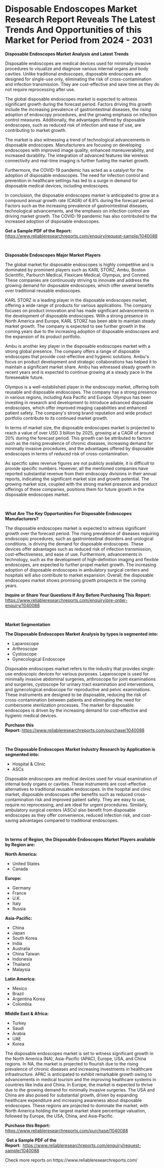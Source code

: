 <p><h1>Disposable Endoscopes Market Research Report Reveals The Latest Trends And Opportunities of this Market for Period from 2024 - 2031</h1></p><p><strong>Disposable Endoscopes Market Analysis and Latest Trends</strong></p>
<p><p>Disposable endoscopes are medical devices used for minimally invasive procedures to visualize and diagnose various internal organs and body cavities. Unlike traditional endoscopes, disposable endoscopes are designed for single-use only, eliminating the risk of cross-contamination and infection transmission. They are cost-effective and save time as they do not require reprocessing after use.</p><p>The global disposable endoscopes market is expected to witness significant growth during the forecast period. Factors driving this growth include the increasing prevalence of gastrointestinal diseases, the rising adoption of endoscopy procedures, and the growing emphasis on infection control measures. Additionally, the advantages offered by disposable endoscopes, such as reduced risk of infection and ease of use, are contributing to market growth.</p><p>The market is also witnessing a trend of technological advancements in disposable endoscopes. Manufacturers are focusing on developing endoscopes with improved image quality, enhanced maneuverability, and increased durability. The integration of advanced features like wireless connectivity and real-time imaging is further fueling the market growth.</p><p>Furthermore, the COVID-19 pandemic has acted as a catalyst for the adoption of disposable endoscopes. The need for infection control and prevention in healthcare settings has led to a surge in demand for disposable medical devices, including endoscopes.</p><p>In conclusion, the disposable endoscopes market is anticipated to grow at a compound annual growth rate (CAGR) of 6.8% during the forecast period. Factors such as the increasing prevalence of gastrointestinal diseases, technological advancements, and the emphasis on infection control are driving market growth. The COVID-19 pandemic has also contributed to the increased adoption of disposable endoscopes.</p></p>
<p><strong>Get a Sample PDF of the Report:&nbsp;</strong> <a href="https://www.reliableresearchreports.com/enquiry/request-sample/1040088">https://www.reliableresearchreports.com/enquiry/request-sample/1040088</a></p>
<p>&nbsp;</p>
<p><strong>Disposable Endoscopes Major Market Players</strong></p>
<p><p>The global market for disposable endoscopes is highly competitive and is dominated by prominent players such as KARL STORZ, Ambu, Boston Scientific, Parburch Medical, Flexicare Medical, Olympus, and Conmed. These companies are continuously striving to innovate and address the growing demand for disposable endoscopes, which offer several benefits over traditional reusable endoscopes.</p><p>KARL STORZ is a leading player in the disposable endoscopes market, offering a wide range of products for various applications. The company focuses on product innovation and has made significant advancements in the development of disposable endoscopes. With a strong presence in North America and Europe, KARL STORZ has been able to maintain steady market growth. The company is expected to see further growth in the coming years due to the increasing adoption of disposable endoscopes and the expansion of its product portfolio.</p><p>Ambu is another key player in the disposable endoscopes market with a strong global presence. The company offers a range of disposable endoscopes that provide cost-effective and hygienic solutions. Ambu's focus on product development and strategic collaborations has helped it to maintain a significant market share. Ambu has witnessed steady growth in recent years and is expected to continue growing at a steady pace in the foreseeable future.</p><p>Olympus is a well-established player in the endoscopy market, offering both reusable and disposable endoscopes. The company has a strong presence in various regions, including Asia Pacific and Europe. Olympus has been investing in research and development to introduce advanced disposable endoscopes, which offer improved imaging capabilities and enhanced patient safety. The company's strong brand reputation and wide product portfolio contribute to its continued market growth.</p><p>In terms of market size, the disposable endoscopes market is projected to reach a value of over USD 3 billion by 2025, growing at a CAGR of around 20% during the forecast period. This growth can be attributed to factors such as the rising prevalence of chronic diseases, increasing demand for minimally invasive procedures, and the advantages offered by disposable endoscopes in terms of reduced risk of cross-contamination.</p><p>As specific sales revenue figures are not publicly available, it is difficult to provide specific numbers. However, all the mentioned companies have reported substantial revenue from their endoscopy divisions in their annual reports, indicating the significant market size and growth potential. The growing market size, coupled with the strong market presence and product offerings of these companies, positions them for future growth in the disposable endoscopes market.</p></p>
<p>&nbsp;</p>
<p><strong>What Are The Key Opportunities For Disposable Endoscopes Manufacturers?</strong></p>
<p><p>The disposable endoscopes market is expected to witness significant growth over the forecast period. The rising prevalence of diseases requiring endoscopic procedures, such as gastrointestinal disorders and urological conditions, is driving the demand for disposable endoscopes. These devices offer advantages such as reduced risk of infection transmission, cost-effectiveness, and ease of use. Furthermore, advancements in technology, such as the development of high-definition imaging and flexible endoscopes, are expected to further propel market growth. The increasing adoption of disposable endoscopes in ambulatory surgical centers and hospitals will also contribute to market expansion. Overall, the disposable endoscopes market shows promising growth prospects in the coming years.</p></p>
<p><strong>Inquire or Share Your Questions If Any Before Purchasing This Report:</strong> <a href="https://www.reliableresearchreports.com/enquiry/pre-order-enquiry/1040088">https://www.reliableresearchreports.com/enquiry/pre-order-enquiry/1040088</a></p>
<p>&nbsp;</p>
<p><strong>Market Segmentation</strong></p>
<p><strong>The Disposable Endoscopes Market Analysis by types is segmented into:</strong></p>
<p><ul><li>Laparoscope</li><li>Arthroscope</li><li>Cystoscope</li><li>Gynecological Endoscope</li></ul></p>
<p><p>Disposable endoscopes market refers to the industry that provides single-use endoscopic devices for various purposes. Laparoscope is used for minimally invasive abdominal surgeries, arthroscope for joint examinations and surgeries, cystoscope for urinary tract examination and interventions, and gynecological endoscope for reproductive and pelvic examinations. These instruments are designed to be disposable, reducing the risk of cross-contamination between patients and eliminating the need for cumbersome sterilization processes. The market for disposable endoscopes is driven by the increasing demand for cost-effective and hygienic medical devices.</p></p>
<p><strong>Purchase this Report:&nbsp;</strong><a href="https://www.reliableresearchreports.com/purchase/1040088">https://www.reliableresearchreports.com/purchase/1040088</a></p>
<p>&nbsp;</p>
<p><strong>The Disposable Endoscopes Market Industry Research by Application is segmented into:</strong></p>
<p><ul><li>Hospital & Clinic</li><li>ASCs</li></ul></p>
<p><p>Disposable endoscopes are medical devices used for visual examination of internal body organs or cavities. These instruments are cost-effective alternatives to traditional reusable endoscopes. In the hospital and clinic market, disposable endoscopes offer benefits such as reduced cross-contamination risk and improved patient safety. They are easy to use, require no reprocessing, and are ideal for urgent procedures. Similarly, ambulatory surgical centers (ASCs) also benefit from disposable endoscopes as they offer convenience, reduced infection risk, and cost-saving advantages compared to traditional endoscopes.</p></p>
<p>&nbsp;</p>
<p><strong>In terms of Region, the Disposable Endoscopes Market Players available by Region are:</strong></p>
<p>
    <p> <strong> North America: </strong>
        <ul>
            <li>United States</li>
            <li>Canada</li>
        </ul>
        </p> 
    <p> <strong> Europe: </strong>
        <ul>
            <li>Germany</li>
            <li>France</li>
            <li>U.K.</li>
            <li>Italy</li>
            <li>Russia</li>
        </ul>
        </p> 
    <p> <strong> Asia-Pacific: </strong>
        <ul>
            <li>China</li>
            <li>Japan</li>
            <li>South Korea</li>
            <li>India</li>
            <li>Australia</li>
            <li>China Taiwan</li>
            <li>Indonesia</li>
            <li>Thailand</li>
            <li>Malaysia</li>
        </ul>
        </p> 
    <p> <strong> Latin America: </strong>
        <ul>
            <li>Mexico</li>
            <li>Brazil</li>
            <li>Argentina Korea</li>
            <li>Colombia</li>
        </ul>
        </p> 
    <p> <strong> Middle East & Africa: </strong>
        <ul>
            <li>Turkey</li>
            <li>Saudi</li>
            <li>Arabia</li>
            <li>UAE</li>
            <li>Korea</li>
        </ul>
    </p>
    </p>
<p><p>The disposable endoscopes market is set to witness significant growth in the North America (NA), Asia-Pacific (APAC), Europe, USA, and China regions. In NA, the market is projected to flourish due to the rising prevalence of chronic diseases and increasing investments in healthcare infrastructure. APAC is anticipated to exhibit remarkable growth owing to advancements in medical tourism and the improving healthcare systems in countries like India and China. In Europe, the market is expected to thrive due to the growing demand for minimally invasive surgeries. The USA and China are also poised for substantial growth, driven by expanding healthcare expenditure and increasing awareness about disposable endoscopes. These regions are projected to dominate the market, with North America holding the largest market share percentage valuation, followed by Europe, the USA, China, and Asia-Pacific.</p></p>
<p><strong>Purchase this Report: </strong><a href="https://www.reliableresearchreports.com/purchase/1040088">https://www.reliableresearchreports.com/purchase/1040088</a></p>
<p>&nbsp;<strong>Get a Sample PDF of the Report:&nbsp;&nbsp;</strong><a href="https://www.reliableresearchreports.com/enquiry/request-sample/1040088">https://www.reliableresearchreports.com/enquiry/request-sample/1040088</a></p>
<p><strong></strong></p>
<p>Check more reports on https://www.reliableresearchreports.com/</p>